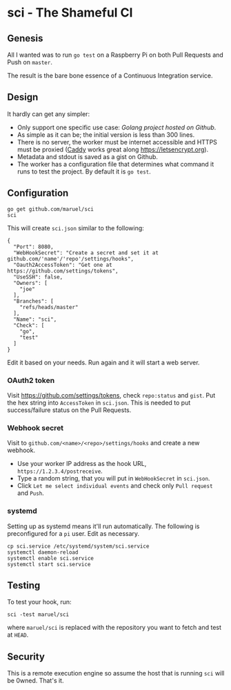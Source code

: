 # sci - The Shameful CI

## Genesis

All I wanted was to run `go test` on a Raspberry Pi on both Pull Requests and
Push on `master`.

The result is the bare bone essence of a Continuous Integration service.


## Design

It hardly can get any simpler:

- Only support one specific use case: *Golang project hosted on Github*.
- As simple as it can be; the initial version is less than 300 lines.
- There is no server, the worker must be internet accessible and HTTPS must be
  proxied ([Caddy](https://caddyserver.com/) works great along
  https://letsencrypt.org).
- Metadata and stdout is saved as a gist on Github.
- The worker has a configuration file that determines what command it runs to
  test the project. By default it is `go test`.


## Configuration

```
go get github.com/maruel/sci
sci
```

This  will create `sci.json` similar to the following:

```
{
  "Port": 8080,
  "WebHookSecret": "Create a secret and set it at github.com/'name'/'repo'/settings/hooks",
  "Oauth2AccessToken": "Get one at https://github.com/settings/tokens",
  "UseSSH": false,
  "Owners": [
    "joe"
  ],
  "Branches": [
    "refs/heads/master"
  ],
  "Name": "sci",
  "Check": [
    "go",
    "test"
  ]
}
```

Edit it based on your needs. Run again and it will start a web server.


### OAuth2 token

Visit https://github.com/settings/tokens, check `repo:status` and `gist`. Put
the hex string into `AccessToken` in `sci.json`. This is needed to put
success/failure status on the Pull Requests.


### Webhook secret

Visit to `github.com/<name>/<repo>/settings/hooks` and create a new webhook.

- Use your worker IP address as the hook URL, `https://1.2.3.4/postreceive`.
- Type a random string, that you will put in `WebHookSecret` in `sci.json`.
- Click `Let me select individual events` and check only `Pull request` and
  `Push`.


### systemd

Setting up as systemd means it'll run automatically. The following is
preconfigured for a `pi` user. Edit as necessary.

```
cp sci.service /etc/systemd/system/sci.service
systemctl daemon-reload
systemctl enable sci.service
systemctl start sci.service
```


## Testing

To test your hook, run:

```
sci -test maruel/sci
```

where `maruel/sci` is replaced with the repository you want to fetch and test at
`HEAD`.


## Security

This is a remote execution engine so assume the host that is running `sci` will
be 0wned. That's it.
